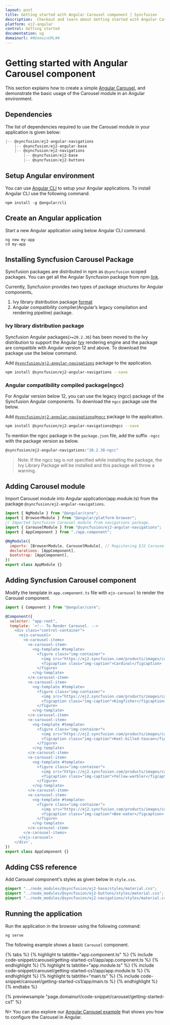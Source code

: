 ```yaml
---
layout: post
title: Getting started with Angular Carousel component | Syncfusion
description:  Checkout and learn about Getting started with Angular Carousel component of Syncfusion Essential JS 2 and more details.
platform: ej2-angular
control: Getting started 
documentation: ug
domainurl: ##DomainURL##
---
```


# Getting started with Angular Carousel component

This section explains how to create a simple [Angular Carousel](https://www.syncfusion.com/angular-ui-components/angular-carousel), and demonstrate the basic usage of the Carousel module in an Angular environment.

## Dependencies

The list of dependencies required to use the Carousel module in your application is given below:

```javascript
|-- @syncfusion/ej2-angular-navigations
    |-- @syncfusion/ej2-angular-base
    |-- @syncfusion/ej2-navigations
        |-- @syncfusion/ej2-base
        |-- @syncfusion/ej2-buttons
```

## Setup Angular environment

You can use [Angular CLI](https://github.com/angular/angular-cli) to setup your Angular applications. To install Angular CLI use the following command.

```
npm install -g @angular/cli
```

## Create an Angular application

Start a new Angular application using below Angular CLI command.

```
ng new my-app
cd my-app
```

## Installing Syncfusion Carousel  Package

Syncfusion packages are distributed in npm as `@syncfusion` scoped packages. You can get all the Angular Syncfusion package from npm [link]( https://www.npmjs.com/search?q=%40syncfusion%2Fej2-angular- ).

Currently, Syncfusion provides two types of package structures for Angular components,
1. Ivy library distribution package [format](https://angular.io/guide/angular-package-format#angular-package-format)
2. Angular compatibility compiler(Angular’s legacy compilation and rendering pipeline) package.

### Ivy library distribution package

Syncfusion Angular packages(`>=20.2.36`) has been moved to the Ivy distribution to support the Angular [Ivy](https://docs.angular.lat/guide/ivy) rendering engine and the package are compatible with Angular version 12 and above. To download the package use the below command.

Add [`@syncfusion/ej2-angular-navigations`](https://www.npmjs.com/package/@syncfusion/ej2-angular-navigations/v/20.2.38) package to the application.

```bash
npm install @syncfusion/ej2-angular-navigations --save
```

### Angular compatibility compiled package(ngcc)

For Angular version below 12, you can use the legacy (ngcc) package of the Syncfusion Angular components. To download the `ngcc` package use the below.

Add [`@syncfusion/ej2-angular-navigations@ngcc`](https://www.npmjs.com/package/@syncfusion/ej2-angular-navigations/v/20.2.38-ngcc) package to the application.

```bash
npm install @syncfusion/ej2-angular-navigations@ngcc --save
```

To mention the ngcc package in the `package.json` file, add the suffix `-ngcc` with the package version as below.

```bash
@syncfusion/ej2-angular-navigations:"20.2.38-ngcc"
```

>Note: If the ngcc tag is not specified while installing the package, the Ivy Library Package will be installed and this package will throw a warning.

## Adding Carousel module

Import Carousel module into Angular application(app.module.ts) from the package
`@syncfusion/ej2-angular-navigations`.

```javascript
import { NgModule } from "@angular/core";
import { BrowserModule } from "@angular/platform-browser";
// Imported Syncfusion Carousel module from navigations package.
import { CarouselModule } from "@syncfusion/ej2-angular-navigations";
import { AppComponent } from "./app.component";

@NgModule({
  imports: [BrowserModule, CarouselModule], // Registering EJ2 Carousel Module.
  declarations: [AppComponent],
  bootstrap: [AppComponent],
})
export class AppModule {}
```

## Adding Syncfusion Carousel component

Modify the template in `app.component.ts` file with `ejs-carousel` to render the Carousel component.

```javascript
import { Component } from "@angular/core";

@Component({
  selector: "app-root",
  template: `<!-- To Render Carousel. -->
    <div class="control-container">
      <ejs-carousel>
        <e-carousel-items>
          <e-carousel-item>
            <ng-template #template>
              <figure class="img-container">
                <img src="https://ej2.syncfusion.com/products/images/carousel/cardinal.png" alt="cardinal" style="height:100%;width:100%;" />
                <figcaption class="img-caption">Cardinal</figcaption>
              </figure>
            </ng-template>
          </e-carousel-item>
          <e-carousel-item>
            <ng-template #template>
              <figure class="img-container">
                <img src="https://ej2.syncfusion.com/products/images/carousel/hunei.png" alt="kingfisher" style="height:100%;width:100%;" />
                <figcaption class="img-caption">Kingfisher</figcaption>
              </figure>
            </ng-template>
          </e-carousel-item>
          <e-carousel-item>
            <ng-template #template>
              <figure class="img-container">
                <img src="https://ej2.syncfusion.com/products/images/carousel/costa-rica.png" alt="keel-billed-toucan" style="height:100%;width:100%;" />
                <figcaption class="img-caption">Keel-billed-toucan</figcaption>
              </figure>
            </ng-template>
          </e-carousel-item>
          <e-carousel-item>
            <ng-template #template>
              <figure class="img-container">
                <img src="https://ej2.syncfusion.com/products/images/carousel/kaohsiung.png" alt="yellow-warbler" style="height:100%;width:100%;" />
                <figcaption class="img-caption">Yellow-warbler</figcaption>
              </figure>
            </ng-template>
          </e-carousel-item>
          <e-carousel-item>
            <ng-template #template>
              <figure class="img-container">
                <img src="https://ej2.syncfusion.com/products/images/carousel/bee-eater.png" alt="bee-eater" style="height:100%;width:100%;" />
                <figcaption class="img-caption">Bee-eater</figcaption>
              </figure>
            </ng-template>
          </e-carousel-item>
        </e-carousel-items>
      </ejs-carousel>
    </div>`,
})
export class AppComponent {}
```

## Adding CSS reference

Add Carousel component's styles as given below in `style.css`.

```css
@import "../node_modules/@syncfusion/ej2-base/styles/material.css";
@import "../node_modules/@syncfusion/ej2-buttons/styles/material.css";
@import "../node_modules/@syncfusion/ej2-navigations/styles/material.css";
```

## Running the application

Run the application in the browser using the following command:

```
ng serve
```

The following example shows a basic `Carousel` component.

{% tabs %}
{% highlight ts tabtitle="app.component.ts" %}
{% include code-snippet/carousel/getting-started-cs1/app/app.component.ts %}
{% endhighlight %}
{% highlight ts tabtitle="app.module.ts" %}
{% include code-snippet/carousel/getting-started-cs1/app/app.module.ts %}
{% endhighlight %}
{% highlight ts tabtitle="main.ts" %}
{% include code-snippet/carousel/getting-started-cs1/app/main.ts %}
{% endhighlight %}
{% endtabs %}
  
{% previewsample "page.domainurl/code-snippet/carousel/getting-started-cs1" %}

N> You can also explore our [Angular Carousel example](https://ej2.syncfusion.com/angular/demos/#/material/carousel/default) that shows you how to configure the Carousel in Angular.
